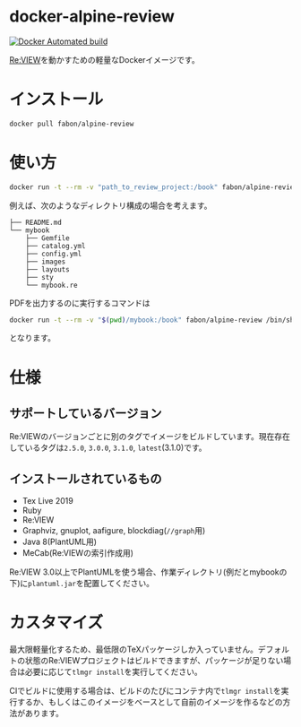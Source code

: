 # docker-alpine-review

[![Docker Automated build](https://img.shields.io/docker/automated/fabon/alpine-review.svg)](https://hub.docker.com/r/fabon/alpine-review/)

[Re:VIEW](https://github.com/kmuto/review)を動かすための軽量なDockerイメージです。

# インストール

```sh
docker pull fabon/alpine-review
```

# 使い方

```sh
docker run -t --rm -v "path_to_review_project:/book" fabon/alpine-review /bin/sh -c "cd /book && review-pdfmaker config.yml"
```

例えば、次のようなディレクトリ構成の場合を考えます。

```
├── README.md
└── mybook
    ├── Gemfile
    ├── catalog.yml
    ├── config.yml
    ├── images
    ├── layouts
    ├── sty
    └── mybook.re
```

PDFを出力するのに実行するコマンドは

```sh
docker run -t --rm -v "$(pwd)/mybook:/book" fabon/alpine-review /bin/sh -c "cd /book && review-pdfmaker config.yml"
```

となります。

# 仕様

## サポートしているバージョン

Re:VIEWのバージョンごとに別のタグでイメージをビルドしています。現在存在しているタグは`2.5.0`, `3.0.0`, `3.1.0`, `latest`(3.1.0)です。

## インストールされているもの

* Tex Live 2019
* Ruby
* Re:VIEW
* Graphviz, gnuplot, aafigure, blockdiag(`//graph`用)
* Java 8(PlantUML用)
* MeCab(Re:VIEWの索引作成用)

Re:VIEW 3.0以上でPlantUMLを使う場合、作業ディレクトリ(例だとmybookの下)に`plantuml.jar`を配置してください。

# カスタマイズ

最大限軽量化するため、最低限のTeXパッケージしか入っていません。デフォルトの状態のRe:VIEWプロジェクトはビルドできますが、パッケージが足りない場合は必要に応じて`tlmgr install`を実行してください。

CIでビルドに使用する場合は、ビルドのたびにコンテナ内で`tlmgr install`を実行するか、もしくはこのイメージをベースとして自前のイメージを作るなどの方法があります。
